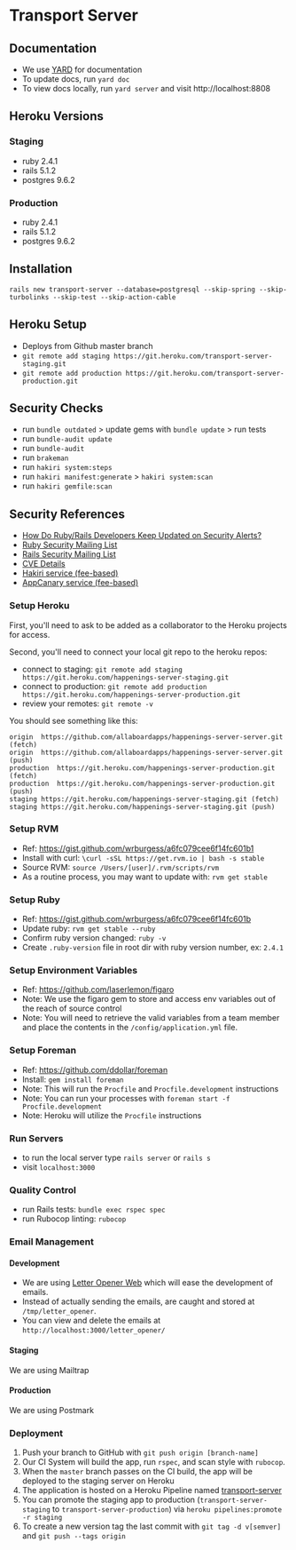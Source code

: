 # Transport Server

## Documentation

* We use [YARD](http://yardoc.org) for documentation
* To update docs, run `yard doc`
* To view docs locally, run `yard server` and visit http://localhost:8808

## Heroku Versions

### Staging

* ruby 2.4.1
* rails 5.1.2
* postgres 9.6.2

### Production

* ruby 2.4.1
* rails 5.1.2
* postgres 9.6.2

## Installation

`rails new transport-server --database=postgresql --skip-spring --skip-turbolinks --skip-test --skip-action-cable`

## Heroku Setup

* Deploys from Github master branch
* `git remote add staging https://git.heroku.com/transport-server-staging.git`
* `git remote add production https://git.heroku.com/transport-server-production.git`

## Security Checks

* run `bundle outdated` > update gems with `bundle update` > run tests
* run `bundle-audit update`
* run `bundle-audit`
* run `brakeman`
* run `hakiri system:steps`
* run `hakiri manifest:generate` > `hakiri system:scan`
* run `hakiri gemfile:scan`

## Security References

* [How Do Ruby/Rails Developers Keep Updated on Security Alerts?](http://gavinmiller.io/2015/staying-up-to-date-with-security-alerts/)
* [Ruby Security Mailing List](https://groups.google.com/forum/#!forum/ruby-security-ann)
* [Rails Security Mailing List](https://groups.google.com/forum/?fromgroups#!forum/rubyonrails-security)
* [CVE Details](https://www.cvedetails.com/)
* [Hakiri service (fee-based)](https://hakiri.io/)
* [AppCanary service (fee-based)](https://appcanary.com/)

### Setup Heroku

First, you'll need to ask to be added as a collaborator to the Heroku projects for access.

Second, you'll need to connect your local git repo to the heroku repos:
* connect to staging: `git remote add staging https://git.heroku.com/happenings-server-staging.git`
* connect to production: `git remote add production https://git.heroku.com/happenings-server-production.git`
* review your remotes: `git remote -v`

You should see something like this:
```
origin  https://github.com/allaboardapps/happenings-server-server.git (fetch)
origin  https://github.com/allaboardapps/happenings-server-server.git (push)
production  https://git.heroku.com/happenings-server-production.git (fetch)
production  https://git.heroku.com/happenings-server-production.git (push)
staging https://git.heroku.com/happenings-server-staging.git (fetch)
staging https://git.heroku.com/happenings-server-staging.git (push)
```
### Setup RVM

* Ref: https://gist.github.com/wrburgess/a6fc079cee6f14fc601b1
* Install with curl: `\curl -sSL https://get.rvm.io | bash -s stable`
* Source RVM: `source /Users/[user]/.rvm/scripts/rvm`
* As a routine process, you may want to update with: `rvm get stable`

### Setup Ruby

* Ref: https://gist.github.com/wrburgess/a6fc079cee6f14fc601b
* Update ruby: `rvm get stable --ruby`
* Confirm ruby version changed: `ruby -v`
* Create `.ruby-version` file in root dir with ruby version number, ex: `2.4.1`

### Setup Environment Variables

* Ref: https://github.com/laserlemon/figaro
* Note: We use the figaro gem to store and access env variables out of the reach of source control
* Note: You will need to retrieve the valid variables from a team member and place the contents in the `/config/application.yml` file.

### Setup Foreman

* Ref: https://github.com/ddollar/foreman
* Install: `gem install foreman`
* Note: This will run the `Procfile` and `Procfile.development` instructions
* Note: You can run your processes with `foreman start -f Procfile.development`
* Note: Heroku will utilize the `Procfile` instructions

### Run Servers

* to run the local server type `rails server` or `rails s`
* visit `localhost:3000`

### Quality Control

* run Rails tests: `bundle exec rspec spec`
* run Rubocop linting: `rubocop`

### Email Management

#### Development

* We are using [Letter Opener Web](https://github.com/fgrehm/letter_opener_web) which will ease the development of emails.
* Instead of actually sending the emails, are caught and stored at `/tmp/letter_opener`.
* You can view and delete the emails at `http://localhost:3000/letter_opener/`

#### Staging

We are using Mailtrap

#### Production

We are using Postmark

### Deployment

1. Push your branch to GitHub with `git push origin [branch-name]`
1. Our CI System will build the app, run `rspec`, and scan style with `rubocop`.
1. When the `master` branch passes on the CI build, the app will be deployed to the staging server on Heroku
1. The application is hosted on a Heroku Pipeline named [transport-server](https://dashboard.heroku.com/pipelines/dd583b0f-4721-4cf5-b195-b29f5bee8092)
1. You can promote the staging app to production (`transport-server-staging` to `transport-server-production`) via `heroku pipelines:promote -r staging`
1. To create a new version tag the last commit with `git tag -d v[semver]` and `git push --tags origin`
